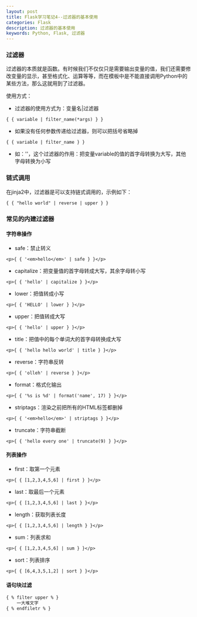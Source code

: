 ```yaml
---
layout: post
title: Flask学习笔记4--过滤器的基本使用
categories: Flask
description: 过滤器的基本使用
keywords: Python, Flask, 过滤器
---
```



### 过滤器

过滤器的本质就是函数。有时候我们不仅仅只是需要输出变量的值，我们还需要修改变量的显示，甚至格式化、运算等等，而在模板中是不能直接调用Python中的某些方法，那么这就用到了过滤器。

使用方式：

- 过滤器的使用方式为：变量名|过滤器
```
{ { variable | filter_name(*args) } }
```

- 如果没有任何参数传递给过滤器，则可以把括号省略掉
```
{ { variable | filter_name } }
```

- 如：''，这个过滤器的作用：把变量variable的值的首字母转换为大写，其他字母转换为小写

### 链式调用

在jinja2中，过滤器是可以支持链式调用的，示例如下：
```
{ { "hello world" | reverse | upper } }
```

### 常见的内建过滤器

#### 字符串操作

- safe：禁止转义
```
<p>{ { '<em>hello</em>' | safe } }</p>
```

- capitalize：把变量值的首字母转成大写，其余字母转小写
```
<p>{ { 'hello' | capitalize } }</p>
```

- lower：把值转成小写
```
<p>{ { 'HELLO' | lower } }</p>
```

- upper：把值转成大写
```
<p>{ { 'hello' | upper } }</p>
```

- title：把值中的每个单词大的首字母转换成大写
```
<p>{ { 'hello hello world' | title } }</p>
```

- reverse：字符串反转
```
<p>{ { 'olleh' | reverse } }</p>
```

- format：格式化输出
```
<p>{ { '%s is %d' | format('name', 17) } }</p>
```

- striptags：渲染之前把所有的HTML标签都删掉
```
<p>{ { '<em>hello</em>' | striptags } }</p>
```
- truncate：字符串截断
```
<p>{ { 'hello every one' | truncate(9) } }</p>
```

#### 列表操作

- first：取第一个元素
```
<p>{ { [1,2,3,4,5,6] | first } }</p>
```

- last：取最后一个元素
```
<p>{ { [1,2,3,4,5,6] | last } }</p>
```

- length：获取列表长度
```
<p>{ { [1,2,3,4,5,6] | length } }</p>
```

- sum：列表求和
```
<p>{ { [1,2,3,4,5,6] | sum } }</p>
```

- sort：列表排序
```
<p>{ { [6,4,3,5,1,2] | sort } }</p>
```

#### 语句块过滤

```html
{ % filter upper % }
    一大堆文字
{ % endfiletr % }
```
